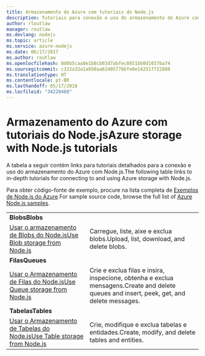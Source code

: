 ```yaml
---
title: Armazenamento do Azure com tutoriais do Node.js
description: Tutoriais para conexão e uso do armazenamento do Azure com Node.js.
author: rloutlaw
manager: routlaw
ms.devlang: nodejs
ms.topic: article
ms.service: azure-nodejs
ms.date: 06/17/2017
ms.author: routlaw
ms.openlocfilehash: 8d0b5caa8e1b8cb03d7abfec8851bb0d1037ba74
ms.sourcegitcommit: c332a32a1a850aa62405776bfe0e14251f722888
ms.translationtype: HT
ms.contentlocale: pt-BR
ms.lasthandoff: 05/17/2018
ms.locfileid: "34220468"
---
```

# <a name="azure-storage-with-nodejs-tutorials"></a><span data-ttu-id="28c24-103">Armazenamento do Azure com tutoriais do Node.js</span><span class="sxs-lookup"><span data-stu-id="28c24-103">Azure storage with Node.js tutorials</span></span>

<span data-ttu-id="28c24-104">A tabela a seguir contém links para tutoriais detalhados para a conexão e uso do armazenamento do Azure com Node.js.</span><span class="sxs-lookup"><span data-stu-id="28c24-104">The following table links to in-depth tutorials for connecting to and using Azure storage with Node.js.</span></span>

<span data-ttu-id="28c24-105">Para obter código-fonte de exemplo, procure na lista completa de [Exemplos de Node.js do Azure](https://azure.microsoft.com/resources/samples/?term=nodejs).</span><span class="sxs-lookup"><span data-stu-id="28c24-105">For sample source code, browse the full list of [Azure Node.js samples](https://azure.microsoft.com/resources/samples/?term=nodejs).</span></span>

| | |
|---|---|
| <span data-ttu-id="28c24-106">**Blobs**</span><span class="sxs-lookup"><span data-stu-id="28c24-106">**Blobs**</span></span> ||
| [<span data-ttu-id="28c24-107">Usar o armazenamento de Blobs do Node.js</span><span class="sxs-lookup"><span data-stu-id="28c24-107">Use Blob storage from Node.js</span></span>](http://docs.microsoft.com/azure/storage/storage-nodejs-how-to-use-blob-storage?toc=/azure/node/toc.json&bc=/azure/node/toc.json) | <span data-ttu-id="28c24-108">Carregue, liste, aixe e exclua blobs.</span><span class="sxs-lookup"><span data-stu-id="28c24-108">Upload, list, download, and delete blobs.</span></span> |
| <span data-ttu-id="28c24-109">**Filas**</span><span class="sxs-lookup"><span data-stu-id="28c24-109">**Queues**</span></span> ||
| [<span data-ttu-id="28c24-110">Usar o Armazenamento de Filas do Node.js</span><span class="sxs-lookup"><span data-stu-id="28c24-110">Use Queue storage from Node.js</span></span>](http://docs.microsoft.com/azure/storage/storage-nodejs-how-to-use-queues?toc=/azure/node/toc.json&bc=/azure/node/toc.json) | <span data-ttu-id="28c24-111">Crie e exclua filas e insira, inspecione, obtenha e exclua mensagens.</span><span class="sxs-lookup"><span data-stu-id="28c24-111">Create and delete queues and insert, peek, get, and delete messages.</span></span> |
| <span data-ttu-id="28c24-112">**Tabelas**</span><span class="sxs-lookup"><span data-stu-id="28c24-112">**Tables**</span></span> ||
| [<span data-ttu-id="28c24-113">Usar o Armazenamento de Tabelas do Node.js</span><span class="sxs-lookup"><span data-stu-id="28c24-113">Use Table storage from Node.js</span></span>](http://docs.microsoft.com/azure/storage/storage-nodejs-how-to-use-table-storage?toc=/azure/node/toc.json&bc=/azure/node/toc.json) | <span data-ttu-id="28c24-114">Crie, modifique e exclua tabelas e entidades.</span><span class="sxs-lookup"><span data-stu-id="28c24-114">Create, modify, and delete tables and entities.</span></span> |
